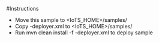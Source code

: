 #Instructions
- Move this sample to <IoTS_HOME>/samples/<Sample name>
- Copy <Sample name>-deployer.xml to <IoTS_HOME>/samples/
- Run mvn clean install -f <Sample name>-deployer.xml to deploy sample
